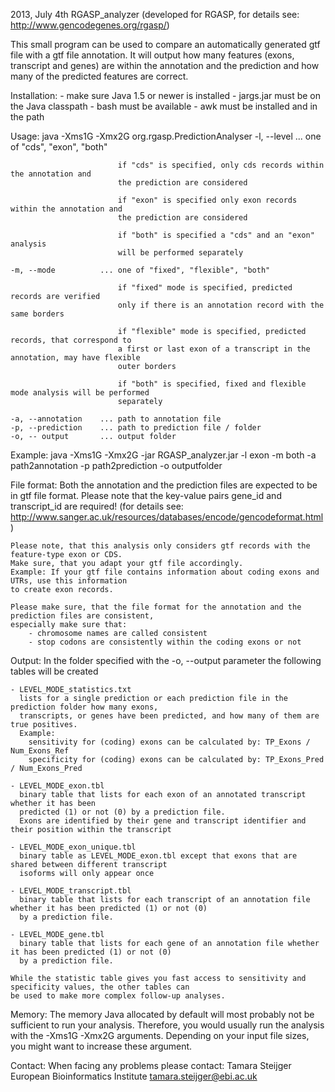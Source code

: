 2013, July 4th
RGASP_analyzer
(developed for RGASP, for details see: http://www.gencodegenes.org/rgasp/)

This small program can be used to compare an automatically generated gtf file with a
gtf file annotation. It will output how many features (exons, transcript and genes) are
within the annotation and the prediction and how many of the predicted features are correct. 

Installation:
	- make sure Java 1.5 or newer is installed
	- jargs.jar must be on the Java classpath
	- bash must be available
	- awk must be installed and in the path

Usage: java -Xms1G -Xmx2G org.rgasp.PredictionAnalyser
	-l, --level			... one of "cds", "exon", "both"
	
							if "cds" is specified, only cds records within the annotation and
							the prediction are considered
							
							if "exon" is specified only exon records within the annotation and
							the prediction are considered
							
							if "both" is specified a "cds" and an "exon" analysis
							will be performed separately
							
	-m, --mode			... one of "fixed", "flexible", "both"
	
							if "fixed" mode is specified, predicted records are verified
							only if there is an annotation record with the same borders
							
							if "flexible" mode is specified, predicted records, that correspond to
							a first or last exon of a transcript in the annotation, may have flexible
							outer borders
							
							if "both" is specified, fixed and flexible mode analysis will be performed
							separately
							
	-a, --annotation	... path to annotation file
	-p, --prediction	... path to prediction file / folder
	-o, -- output		... output folder
	
Example:
	java -Xms1G -Xmx2G -jar RGASP_analyzer.jar -l exon -m both -a path2annotation -p path2prediction -o outputfolder

File format:
	Both the annotation and the prediction files are expected to be in gtf file format.
	Please note that the key-value pairs gene_id and transcript_id are required!
	(for details see: http://www.sanger.ac.uk/resources/databases/encode/gencodeformat.html)
	
	Please note, that this analysis only considers gtf records with the feature-type exon or CDS.
	Make sure, that you adapt your gtf file accordingly.
	Example: If your gtf file contains information about coding exons and UTRs, use this information
	to create exon records.
	
	Please make sure, that the file format for the annotation and the prediction files are consistent,
	especially make sure that:
		- chromosome names are called consistent
		- stop codons are consistently within the coding exons or not

Output:
	In the folder specified with the -o, --output parameter the following tables will be created
	
	- LEVEL_MODE_statistics.txt
	  lists for a single prediction or each prediction file in the prediction folder how many exons,
	  transcripts, or genes have been predicted, and how many of them are true positives.
	  Example:
	  	sensitivity for (coding) exons can be calculated by: TP_Exons / Num_Exons_Ref
	  	specificity for (coding) exons can be calculated by: TP_Exons_Pred / Num_Exons_Pred
	
	- LEVEL_MODE_exon.tbl
	  binary table that lists for each exon of an annotated transcript whether it has been
	  predicted (1) or not (0) by a prediction file.
	  Exons are identified by their gene and transcript identifier and their position within the transcript
	
	- LEVEL_MODE_exon_unique.tbl
	  binary table as LEVEL_MODE_exon.tbl except that exons that are shared between different transcript
	  isoforms will only appear once
	
	- LEVEL_MODE_transcript.tbl
	  binary table that lists for each transcript of an annotation file whether it has been predicted (1) or not (0)
	  by a prediction file.
	
	- LEVEL_MODE_gene.tbl
	  binary table that lists for each gene of an annotation file whether it has been predicted (1) or not (0)
	  by a prediction file.
	  
	While the statistic table gives you fast access to sensitivity and specificity values, the other tables can
	be used to make more complex follow-up analyses.
	

Memory: 
	The memory Java allocated by default will most probably not be sufficient to run
	your analysis. Therefore, you would usually run the analysis with the -Xms1G -Xmx2G arguments.
	Depending on your input file sizes, you might want to increase these argument.
	
Contact: When facing any problems please contact:
	Tamara Steijger
	European Bioinformatics Institute
	tamara.steijger@ebi.ac.uk
